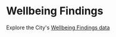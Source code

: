 # Wellbeing Findings

Explore the City's [Wellbeing Findings data][1]

[1]: https://cityofsantamonica.github.io/wellbeing-findings/src/
